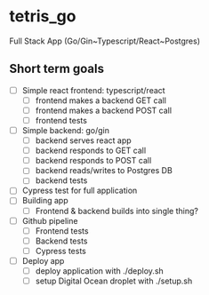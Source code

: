 # tetris_go
Full Stack App (Go/Gin~Typescript/React~Postgres)
## Short term goals
- [ ] Simple react frontend: typescript/react
  - [ ] frontend makes a backend GET call
  - [ ] frontend makes a backend POST call
  - [ ] frontend tests 
- [ ] Simple backend: go/gin
  - [ ] backend serves react app
  - [ ] backend responds to GET call
  - [ ] backend responds to POST call
  - [ ] backend reads/writes to Postgres DB 
  - [ ] backend tests 
- [ ] Cypress test for full application
- [ ] Building app
  - [ ] Frontend & backend builds into single thing?
- [ ] Github pipeline
  - [ ] Frontend tests
  - [ ] Backend tests
  - [ ] Cypress tests
- [ ] Deploy app
  - [ ] deploy application with ./deploy.sh
  - [ ] setup Digital Ocean droplet with ./setup.sh